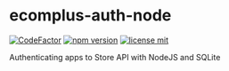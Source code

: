 # ecomplus-auth-node

[![CodeFactor](https://www.codefactor.io/repository/github/ecomclub/ecomplus-auth-node/badge)](https://www.codefactor.io/repository/github/ecomclub/ecomplus-auth-node)
[![npm version](https://img.shields.io/npm/v/ecomplus-app-auth.svg)](https://www.npmjs.org/ecomplus-app-auth)
[![license mit](https://img.shields.io/badge/License-MIT-yellow.svg)](https://opensource.org/licenses/MIT)

Authenticating apps to Store API with NodeJS and SQLite
